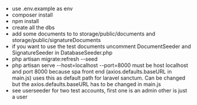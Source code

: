 - use .env.example as env
- composer install
- npm install
- create all the dbs
- add some documents to to storage/public/documents and storage/public/signatureDocuments
- if you want to use the test documents uncomment DocumentSeeder and SignatureSeeder in DatabaseSeeder.php
- php artisan migrate:refresh --seed
- php artisan serve --host=localhost --port=8000 must be host localhost and port 8000 because spa front end (axios.defaults.baseURL in main.js) uses this as default path for laravel sanctum. Can be changed but the axios.defaults.baseURL has to be changed in main.js
- see userseeder for two test accounts, first one is an admin other is just a user

